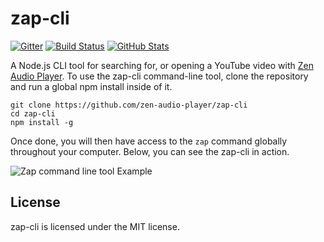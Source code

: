 # zap-cli

[![Gitter](https://badges.gitter.im/Join%20Chat.svg)](https://gitter.im/zen-audio-player/zen-audio-player.github.io?utm_source=badge&utm_medium=badge&utm_campaign=pr-badge)
[![Build Status](https://travis-ci.org/zen-audio-player/zen-audio-player.github.io.svg?branch=master)](https://travis-ci.org/zen-audio-player/zen-audio-player.github.io)
[![GitHub Stats](https://img.shields.io/badge/github-stats-ff5500.svg)](http://githubstats.com/zen-audio-player/zen-audio-player.github.io)

A Node.js CLI tool for searching for, or opening a YouTube video with [Zen Audio Player](https://github.com/zen-audio-player/zen-audio-player.github.io). To use the zap-cli command-line tool, clone the repository and run a global npm install inside of it.

```shell
git clone https://github.com/zen-audio-player/zap-cli 
cd zap-cli
npm install -g
```

Once done, you will then have access to the `zap` command globally throughout your computer. Below, you can see the zap-cli in action.

![Zap command line tool Example](http://recordit.co/RnfhYEq1Hp.gif)


## License

zap-cli is licensed under the MIT license.

